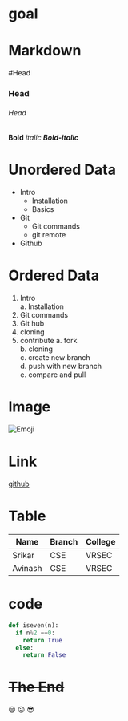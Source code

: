 # goal   
# Markdown
#Head
### Head
###### Head
**Bold**
*italic*
***Bold-italic***
# **Unordered Data**
- Intro
   * Installation
   * Basics 
- Git   
   * Git commands   
   * git remote   
- Github
# **Ordered Data**
1. Intro   
  a. Installation
2. Git commands
3. Git hub
4. cloning
5. contribute
  a. fork   
  b. cloning   
  c. create new branch   
  d. push with new branch   
  e. compare and pull    
# **Image**
![Emoji](https://www.google.com/imgres?imgurl=https%3A%2F%2Fwww.howtogeek.com%2Fwp-content%2Fuploads%2F2020%2F05%2Femoji_hero_1.png&imgrefurl=https%3A%2F%2Fwww.howtogeek.com%2F684025%2Fhow-to-type-emoji-on-your-mac-with-a-keyboard-shortcut%2F&tbnid=JpQbym6kZBk24M&vet=12ahUKEwic49julfPuAhWAxXMBHbx5D8gQMyhgegUIARC9AQ..i&docid=9kCymNBamDINsM&w=650&h=300&q=emoji&ved=2ahUKEwic49julfPuAhWAxXMBHbx5D8gQMyhgegUIARC9AQ)

# **Link**
[github](https://github.com/)
# **Table**      

|Name|Branch|College|     
|----|------|-------|      
|Srikar|CSE|VRSEC|       
|Avinash|CSE|VRSEC|       

# **code**
```python
def iseven(n):
  if n%2 ==0:
    return True
  else:
    return False
```
# ~~The End~~
:tired_face: :stuck_out_tongue_winking_eye: :sunglasses: 
